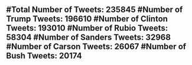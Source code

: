 #Total Number of Tweets: 235845 
#Number of Trump Tweets: 196610
#Number of Clinton Tweets: 193010
#Number of Rubio Tweets: 58304
#Number of Sanders Tweets: 32968
#Number of Carson Tweets: 26067
#Number of Bush Tweets: 20174
---
